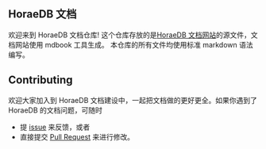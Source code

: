 ## HoraeDB 文档

欢迎来到 HoraeDB 文档仓库!
这个仓库存放的是[HoraeDB 文档网站](https://ceresdb.github.io/docs)的源文件，文档网站使用 mdbook 工具生成。
本仓库的所有文件均使用标准 markdown 语法编写。

## Contributing

欢迎大家加入到 HoraeDB 文档建设中，一起把文档做的更好更全。如果你遇到了 HoraeDB 的文档问题，可随时

- 提 [issue](https://github.com/CeresDB/docs/issues) 来反馈，或者
- 直接提交 [Pull Request](https://github.com/CeresDB/docs/pulls) 来进行修改。
